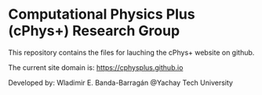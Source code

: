 # Computational Physics Plus (cPhys+) Research Group

This repository contains the files for lauching the cPhys+ website on github.

The current site domain is: https://cphysplus.github.io

Developed by:
Wladimir E. Banda-Barragán @Yachay Tech University


